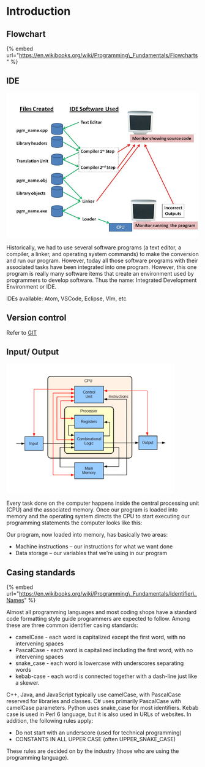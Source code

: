 # Introduction

## Flowchart

{% embed url="https://en.wikibooks.org/wiki/Programming\_Fundamentals/Flowcharts" %}

## IDE

![](../../.gitbook/assets/image%20%282%29.png)

Historically, we had to use several software programs \(a text editor, a compiler, a linker, and operating system commands\) to make the conversion and run our program. However, today all those software programs with their associated tasks have been integrated into one program. However, this one program is really many software items that create an environment used by programmers to develop software. Thus the name: Integrated Development Environment or IDE.

IDEs available: Atom, VSCode, Eclipse, VIm, etc

## Version control

Refer to [GIT](../git/)

## Input/ Output

![](../../.gitbook/assets/image%20%2811%29.png)



Every task done on the computer happens inside the central processing unit \(CPU\) and the associated memory. Once our program is loaded into memory and the operating system directs the CPU to start executing our programming statements the computer looks like this:

Our program, now loaded into memory, has basically two areas:

* Machine instructions – our instructions for what we want done
* Data storage – our variables that we're using in our program

## Casing standards

{% embed url="https://en.wikibooks.org/wiki/Programming\_Fundamentals/Identifier\_Names" %}

Almost all programming languages and most coding shops have a standard code formatting style guide programmers are expected to follow. Among these are three common identifier casing standards:

* camelCase - each word is capitalized except the first word, with no intervening spaces
* PascalCase - each word is capitalized including the first word, with no intervening spaces
* snake\_case - each word is lowercase with underscores separating words
* kebab-case - each word is connected together with a dash-line just like a skewer.

C++, Java, and JavaScript typically use camelCase, with PascalCase reserved for libraries and classes. C\# uses primarily PascalCase with camelCase parameters. Python uses snake\_case for most identifiers. Kebab case is used in Perl 6 language, but it is also used in URLs of websites. In addition, the following rules apply:

* Do not start with an underscore \(used for technical programming\)
* CONSTANTS IN ALL UPPER CASE \(often UPPER\_SNAKE\_CASE\)

These rules are decided on by the industry \(those who are using the programming language\).



